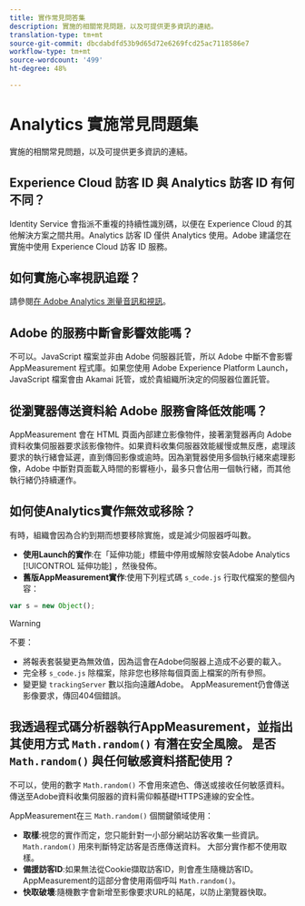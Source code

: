 ```yaml
---
title: 實作常見問答集
description: 實施的相關常見問題，以及可提供更多資訊的連結。
translation-type: tm+mt
source-git-commit: dbcdabdfd53b9d65d72e6269fcd25ac7118586e7
workflow-type: tm+mt
source-wordcount: '499'
ht-degree: 48%

---
```



# Analytics 實施常見問題集

實施的相關常見問題，以及可提供更多資訊的連結。

## Experience Cloud 訪客 ID 與 Analytics 訪客 ID 有何不同？

Identity Service 會指派不重複的持續性識別碼，以便在 Experience Cloud 的其他解決方案之間共用。Analytics 訪客 ID 僅供 Analytics 使用。Adobe 建議您在實施中使用 Experience Cloud 訪客 ID 服務。

## 如何實施心率視訊追蹤？

請參閱[在 Adobe Analytics 測量音訊和視訊](https://docs.adobe.com/content/help/zh-Hant/media-analytics/using/media-overview.html)。

## Adobe 的服務中斷會影響效能嗎？

不可以。JavaScript 檔案並非由 Adobe 伺服器託管，所以 Adobe 中斷不會影響 AppMeasurement 程式庫。如果您使用 Adobe Experience Platform Launch，JavaScript 檔案會由 Akamai 託管，或於貴組織所決定的伺服器位置託管。

## 從瀏覽器傳送資料給 Adobe 服務會降低效能嗎？

AppMeasurement 會在 HTML 頁面內部建立影像物件，接著瀏覽器再向 Adobe 資料收集伺服器要求該影像物件。如果資料收集伺服器效能緩慢或無反應，處理該要求的執行緒會延遲，直到傳回影像或逾時。因為瀏覽器使用多個執行緒來處理影像，Adobe 中斷對頁面載入時間的影響極小，最多只會佔用一個執行緒，而其他執行緒仍持續運作。

## 如何使Analytics實作無效或移除？

有時，組織會因為合約到期而想要移除實施，或是減少伺服器呼叫數。

* **使用Launch的實作**:在「延伸功能」標籤中停用或解除安裝Adobe Analytics [!UICONTROL 延伸功能] ，然後發佈。
* **舊版AppMeasurement實作**:使用下列程式碼 `s_code.js` 行取代檔案的整個內容：

```js
var s = new Object();
```

>[!WARNING]
>
>不要：
>
>* 將報表套裝變更為無效值，因為這會在Adobe伺服器上造成不必要的載入。
>* 完全移 `s_code.js` 除檔案，除非您也移除每個頁面上檔案的所有參照。
>* 變更變 `trackingServer` 數以指向遠離Adobe。 AppMeasurement仍會傳送影像要求，傳回404個錯誤。


## 我透過程式碼分析器執行AppMeasurement，並指出其使用方式 `Math.random()` 有潛在安全風險。 是否 `Math.random()` 與任何敏感資料搭配使用？

不可以，使用的數字 `Math.random()` 不會用來遮色、傳送或接收任何敏感資料。 傳送至Adobe資料收集伺服器的資料需仰賴基礎HTTPS連線的安全性。 <!-- AN-173590 -->

AppMeasurement在三 `Math.random()` 個關鍵領域使用：

* **取樣**:視您的實作而定，您只能針對一小部分網站訪客收集一些資訊。 `Math.random()` 用來判斷特定訪客是否應傳送資料。 大部分實作都不使用取樣。
* **備援訪客ID**:如果無法從Cookie擷取訪客ID，則會產生隨機訪客ID。 AppMeasurement的這部分會使用兩個呼叫 `Math.random()`。
* **快取破壞**:隨機數字會新增至影像要求URL的結尾，以防止瀏覽器快取。
